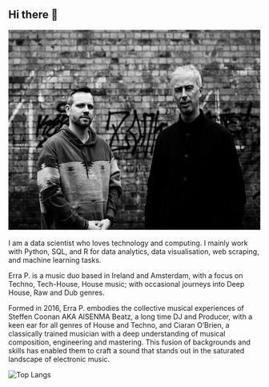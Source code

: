 ## Hi there 👋

<div id="header" align="center">
<img src="https://github.com/errap/errap/blob/main/errap.png" alt="An image of Irish electronic duo, Erra P." width="1000" height="400" class="centerImage">
</div>

<p>I am a data scientist who loves technology and computing. I mainly work with Python, SQL, and R for data analytics, data visualisation, web scraping, and machine learning tasks. </p>

<p>Erra P. is a music duo based in Ireland and Amsterdam, with a focus on Techno, Tech-House, House music; with occasional journeys into Deep House, Raw and Dub genres.

Formed in 2016, Erra P. embodies the collective musical experiences of Steffen Coonan AKA AISENMA Beatz, a long time DJ and Producer, with a keen ear for all genres of House and Techno, and Ciaran O’Brien, a classically trained musician with a deep understanding of musical composition, engineering and mastering. This fusion of backgrounds and skills has enabled them to craft a sound that stands out in the saturated landscape of electronic music.</p>

![Top Langs](https://github-readme-stats.vercel.app/api/top-langs/?username=errap&layout=compact&title_color=007bff&text_color=e7e7e7&icon_color=007bff&bg_color=171c28)

